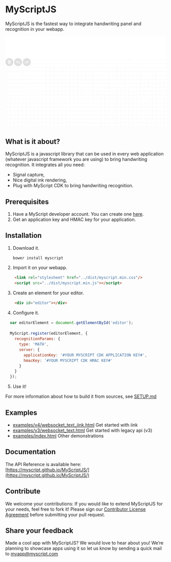 # MyScriptJS
 
MyScriptJS is the fastest way to integrate handwriting panel and recognition in your webapp.
 
![MyScriptJS preview](preview.gif)

## What is it about?

MyScriptJS is a javascript library that can be used in every web application (whatever javascript framework you are using) to bring handwriting recognition. 
It integrates all you need:  
* Signal capture,
* Nice digital ink rendering,
* Plug with MyScript CDK to bring handwriting recognition.

## Prerequisites

1. Have a MyScript developer account. You can create one [here](https://dev.myscript.com/).
2. Get an application key and HMAC key for your application.

## Installation

1. Download it.

       bower install myscript

2. Import it on your webapp.

```html
    <link rel="stylesheet" href="../dist/myscript.min.css"/>
    <script src="../dist/myscript.min.js"></script>
```

3. Create an element for your editor.

```html
    <div id="editor"></div>
```

4. Configure it.

```javascript
  var editorElement = document.getElementById('editor');

  MyScript.register(editorElement, {
    recognitionParams: {
      type: 'MATH',
      server: {
        applicationKey: '#YOUR MYSCRIPT CDK APPLICATION KEY#',
        hmacKey: '#YOUR MYSCRIPT CDK HMAC KEY#'
      }
    }
  });
```
   
5. Use it!

For more information about how to build it from sources, see [SETUP.md](SETUP.md)

## Examples

- [examples/v4/websocket_text_iink.html](examples/v4/websocket_text_iink.html) Get started with iink
- [examples/v3/websocket_text.html](examples/v3/websocket_text.html) Get started with legacy api (v3)
- [examples/index.html](examples/index.html) Other demonstrations
   
## Documentation

The API Reference is available here: [https://myscript.github.io/MyScriptJS/](https://myscript.github.io/MyScriptJS/)

## Contribute

We welcome your contributions: 
If you would like to extend MyScriptJS for your needs, feel free to fork it!
Please sign our [Contributor License Agreement](CONTRIBUTING.md) before submitting your pull request.

## Share your feedback

Made a cool app with MyScriptJS? We would love to hear about you!
We’re planning to showcase apps using it so let us know by sending a quick mail to [myapp@myscript.com](mailto://myapp@myscript.com)

